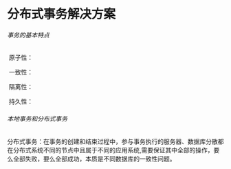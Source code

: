 # 分布式事务解决方案

###### 事务的基本特点	

​	原子性：

​	一致性：

​	隔离性：

​	持久性：

###### 本地事务和分布式事务

​	分布式事务：在事务的创建和结束过程中，参与事务执行的服务器、数据库分散都在分布式系统不同的节点中且属于不同的应用系统,需要保证其中全部的操作，要么全部失败，要么全部成功，本质是不同数据库的一致性问题。